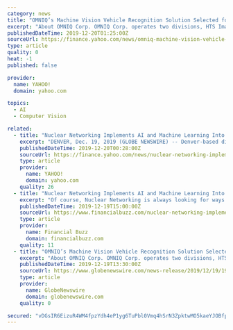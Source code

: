 ```yaml
---
category: news
title: "OMNIQ’s Machine Vision Vehicle Recognition Solution Selected for Security and Parking Management at Large Macau Casino"
excerpt: "About OMNIQ Corp. OMNIQ Corp. operates two divisions, HTS Image Processing and Quest Solution. HTS Image Processing is a leading provider of computer vision image processing-based solutions using patented and proprietary AI technology to provide real-time surveillance and monitoring for homeland security, traffic & parking management ..."
publishedDateTime: 2019-12-20T01:25:00Z
sourceUrl: https://finance.yahoo.com/news/omniq-machine-vision-vehicle-recognition-133010570.html
type: article
quality: 0
heat: -1
published: false

provider:
  name: YAHOO!
  domain: yahoo.com

topics:
  - AI
  - Computer Vision

related:
  - title: "Nuclear Networking Implements AI and Machine Learning Into Digital Advertising Strategy"
    excerpt: "DENVER, Dec. 19, 2019 (GLOBE NEWSWIRE) -- Denver-based digital marketing agency Nuclear Networking has implemented AI and machine learning tools into its digital advertising strategy, allowing for 24/7 competitor monitoring and better budget spending. “At Nuclear Networking, our core digital advertising managers have a high level of business ..."
    publishedDateTime: 2019-12-20T00:28:00Z
    sourceUrl: https://finance.yahoo.com/news/nuclear-networking-implements-ai-machine-160010919.html
    type: article
    provider:
      name: YAHOO!
      domain: yahoo.com
    quality: 26
  - title: "Nuclear Networking Implements AI and Machine Learning Into Digital Advertising Strategy"
    excerpt: "Of course, Nuclear Networking is always looking for ways to differentiate itself and continues to offer the best services around. “If somehow accessibility to the top 10% of employees and machine learning + AI becomes more prevalent, be sure we will be ..."
    publishedDateTime: 2019-12-19T15:00:00Z
    sourceUrl: https://www.financialbuzz.com/nuclear-networking-implements-ai-and-machine-learning-into-digital-advertising-strategy/
    type: article
    provider:
      name: Financial Buzz
      domain: financialbuzz.com
    quality: 11
  - title: "OMNIQ’s Machine Vision Vehicle Recognition Solution Selected for Security and Parking Management at Large Macau Casino"
    excerpt: "About OMNIQ Corp. OMNIQ Corp. operates two divisions, HTS Image Processing and Quest Solution. HTS Image Processing is a leading provider of computer vision image processing-based solutions using patented and proprietary AI technology to provide real-time surveillance and monitoring for homeland security, traffic & parking management ..."
    publishedDateTime: 2019-12-19T13:30:00Z
    sourceUrl: https://www.globenewswire.com/news-release/2019/12/19/1962806/0/en/OMNIQ-s-Machine-Vision-Vehicle-Recognition-Solution-Selected-for-Security-and-Parking-Management-at-Large-Macau-Casino.html
    type: article
    provider:
      name: GlobeNewswire
      domain: globenewswire.com
    quality: 0

secured: "vDGsIR6EizuR4WM4fpzYdh4eP1yg6TuPbl0Vmq4hSrN3ZpktwMO5kaeYJOBfp7cTU8iV3NHshjyBl04lvt+QA9efBhE0ydZ9+eMjKvC9fU0u5C6wNVlt4F61Il72Iz+avnQ8jPCn1fP8AY8zg7Y7tPtBPoQ5NOcizUwI9GD5Eog1jS/i6VDXkWNkBAlHl9orOEYsTMuVaUy4+kgN1a1r6ds7/m3MhFplT36knQOJ9/e864T/Xd6wrBKcnmjOafMz2glfMkY5GClAmiKdn11DvA==;DtPi7vUjmGipX4Jy1td9WQ=="
---
```


